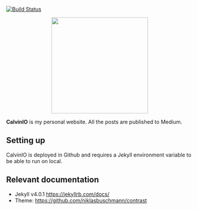 [![Build Status](https://travis-ci.org/dwyl/esta.svg?branch=master)](https://www.tranduycanh.com)

<div align="center">
    <img width="260" height="259" src="https://avatars1.githubusercontent.com/u/3214379?s=460&u=83ed5fc6afc60d59c0b59227717669affaec6530&v=4">
</div>


<b>CalvinIO</b> is my personal website. All the posts are published to Medium.

## Setting up


CalvinIO is deployed in Github and requires a Jekyll environment variable to be able to run on local.


## Relevant documentation
 * Jekyll v4.0.1 https://jekyllrb.com/docs/
 * Theme: https://github.com/niklasbuschmann/contrast
 
